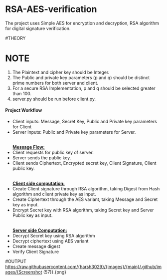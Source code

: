 # RSA-AES-verification
The project uses Simple AES for encryption and decryption, RSA algorithm for digital signature verification.

#THEORY


# NOTE
1) The Plaintext and cipher key should be Integer.<br>
2) The Public and private key parameters (p and q) should be distinct prime numbers for both server and client.<br>
3) For a secure RSA Implementation, p and q should be selected greater than 100.<br>
4) server.py should be run before client.py.<br>

#### Project Workflow
<ul>
  <li>
    Client inputs: Message, Secret Key, Public and Private key parameters for Client
  </li>
  <li>
    Server Inputs: Public and Private key parameters for Server. 
  </li>
  <br>
</ul>
<ul>
<b><u>Message Flow:</u></b> <br>
  <li>
    Client requests for public key of server.
  </li>
  <li>
    Server sends the public key.
  </li>
  <li>
    Client sends Ciphertext, Encrypted secret key, Client Signature, Client public key.
  </li>
</ul>
<ul>
<br>
<b><u> Client side computation: </u></b><br>
  <li>
    Create Client signature through RSA algorithm, taking Digest from Hash algorithm and client private key as input.
  </li>
  <li>
    Create Ciphertext through the AES variant, taking Message and Secret key as input.
  </li>
  <li>
    Encrypt Secret key with RSA algorithm, taking Secret key and Server Public key as input.
  </li>
<br>
</ul>
<ul>
<b><u>Server side Computation:</u></b><br>
  <li>
    Decrypt Secret key using RSA algorithm 
  </li>
  <li>
    Decrypt ciphertext using AES variant
  </li>
  <li>
    Create message digest
  </li>
  <li>
    Verify Client Signature
  </li>
</ul>

#OUTPUT
https://raw.githubusercontent.com/{harsh3029}/{images}/{main}/.github/images/{Screenshot (57)}.{png}

